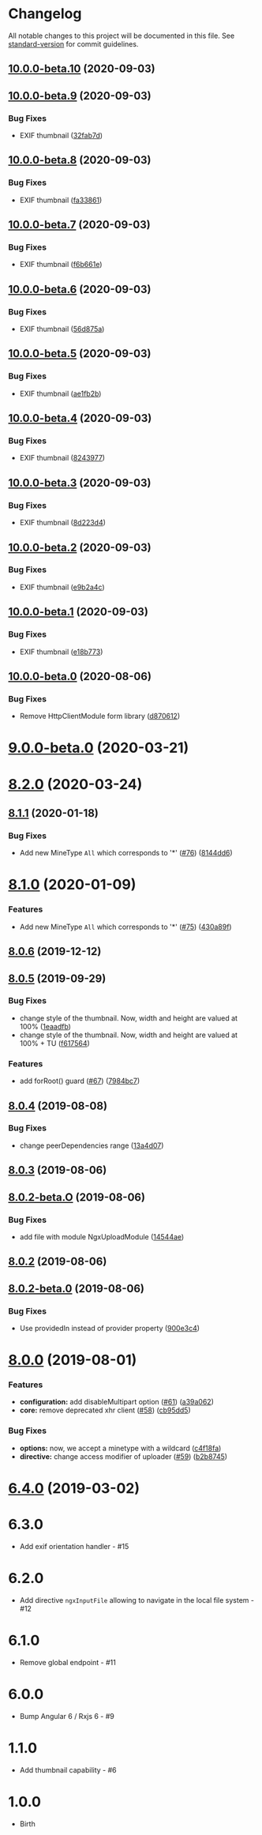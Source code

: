 # Changelog

All notable changes to this project will be documented in this file. See [standard-version](https://github.com/conventional-changelog/standard-version) for commit guidelines.

## [10.0.0-beta.10](https://github.com/wKoza/ngx-upload/compare/v10.0.0-beta.9...v10.0.0-beta.10) (2020-09-03)

## [10.0.0-beta.9](https://github.com/wKoza/ngx-upload/compare/v10.0.0-beta.8...v10.0.0-beta.9) (2020-09-03)


### Bug Fixes

* EXIF thumbnail ([32fab7d](https://github.com/wKoza/ngx-upload/commit/32fab7dcb573713d5d850dc1aad778b7452734c9))

## [10.0.0-beta.8](https://github.com/wKoza/ngx-upload/compare/v10.0.0-beta.7...v10.0.0-beta.8) (2020-09-03)


### Bug Fixes

* EXIF thumbnail ([fa33861](https://github.com/wKoza/ngx-upload/commit/fa3386151076280c1f8ca8327ad15bae5fba158c))

## [10.0.0-beta.7](https://github.com/wKoza/ngx-upload/compare/v10.0.0-beta.6...v10.0.0-beta.7) (2020-09-03)


### Bug Fixes

* EXIF thumbnail ([f6b661e](https://github.com/wKoza/ngx-upload/commit/f6b661ebc688bf237964fb8f7648cbde90c28c05))

## [10.0.0-beta.6](https://github.com/wKoza/ngx-upload/compare/v10.0.0-beta.5...v10.0.0-beta.6) (2020-09-03)


### Bug Fixes

* EXIF thumbnail ([56d875a](https://github.com/wKoza/ngx-upload/commit/56d875a2a6d1d59bd641057127b4a4d95c8bc9de))

## [10.0.0-beta.5](https://github.com/wKoza/ngx-upload/compare/v10.0.0-beta.4...v10.0.0-beta.5) (2020-09-03)


### Bug Fixes

* EXIF thumbnail ([ae1fb2b](https://github.com/wKoza/ngx-upload/commit/ae1fb2beb3527fe134760eb59ddf134d0959f21f))

## [10.0.0-beta.4](https://github.com/wKoza/ngx-upload/compare/v10.0.0-beta.3...v10.0.0-beta.4) (2020-09-03)


### Bug Fixes

* EXIF thumbnail ([8243977](https://github.com/wKoza/ngx-upload/commit/82439777b8063ca44b4c1424182a7878bd8b270c))

## [10.0.0-beta.3](https://github.com/wKoza/ngx-upload/compare/v10.0.0-beta.2...v10.0.0-beta.3) (2020-09-03)


### Bug Fixes

* EXIF thumbnail ([8d223d4](https://github.com/wKoza/ngx-upload/commit/8d223d4e72ca331035c05ad47586d60b1b40675b))

## [10.0.0-beta.2](https://github.com/wKoza/ngx-upload/compare/v10.0.0-beta.1...v10.0.0-beta.2) (2020-09-03)


### Bug Fixes

* EXIF thumbnail ([e9b2a4c](https://github.com/wKoza/ngx-upload/commit/e9b2a4c07718c6a5525969080d9b92630c55e5f6))

## [10.0.0-beta.1](https://github.com/wKoza/ngx-upload/compare/v10.0.0-beta.0...v10.0.0-beta.1) (2020-09-03)


### Bug Fixes

* EXIF thumbnail ([e18b773](https://github.com/wKoza/ngx-upload/commit/e18b7733aa13947bbb297e837f8df6559f5c4528))

## [10.0.0-beta.0](https://github.com/wKoza/ngx-upload/compare/v8.2.0...v10.0.0-beta.0) (2020-08-06)


### Bug Fixes

* Remove HttpClientModule form library ([d870612](https://github.com/wKoza/ngx-upload/commit/d87061261db4687748e8bea37e682bf45f658995))

<a name="9.0.0-beta.0"></a>
# [9.0.0-beta.0](https://github.com/wKoza/ngx-upload/compare/v8.1.1...v9.0.0-beta.0) (2020-03-21)

<a name="8.2.0"></a>
# [8.2.0](https://github.com/wKoza/ngx-upload/compare/v8.1.1...v8.2.0) (2020-03-24)


<a name="8.1.1"></a>
## [8.1.1](https://github.com/wKoza/ngx-upload/compare/v8.1.0...v8.1.1) (2020-01-18)


### Bug Fixes

* Add new MineType `All` which corresponds to '*' ([#76](https://github.com/wKoza/ngx-upload/issues/76)) ([8144dd6](https://github.com/wKoza/ngx-upload/commit/8144dd6))



<a name="8.1.0"></a>
# [8.1.0](https://github.com/wKoza/ngx-upload/compare/v8.0.6...v8.1.0) (2020-01-09)


### Features

* Add new MineType `All` which corresponds to '*' ([#75](https://github.com/wKoza/ngx-upload/issues/75)) ([430a89f](https://github.com/wKoza/ngx-upload/commit/430a89f))



<a name="8.0.6"></a>
## [8.0.6](https://github.com/wKoza/ngx-upload/compare/v8.0.5...v8.0.6) (2019-12-12)



<a name="8.0.5"></a>
## [8.0.5](https://github.com/wKoza/ngx-upload/compare/v8.0.4...v8.0.5) (2019-09-29)


### Bug Fixes

* change style of the thumbnail. Now, width and height are valued at 100% ([1eaadfb](https://github.com/wKoza/ngx-upload/commit/1eaadfb))
* change style of the thumbnail. Now, width and height are valued at 100% + TU ([f617564](https://github.com/wKoza/ngx-upload/commit/f617564))


### Features

* add forRoot() guard ([#67](https://github.com/wKoza/ngx-upload/issues/67)) ([7984bc7](https://github.com/wKoza/ngx-upload/commit/7984bc7))



<a name="8.0.4"></a>
## [8.0.4](https://github.com/wKoza/ngx-upload/compare/v8.0.3...v8.0.4) (2019-08-08)


### Bug Fixes

* change peerDependencies range ([13a4d07](https://github.com/wKoza/ngx-upload/commit/13a4d07))



<a name="8.0.3"></a>
## [8.0.3](https://github.com/wKoza/ngx-upload/compare/v8.0.2...v8.0.3) (2019-08-06)



<a name="8.0.2-beta.O"></a>
## [8.0.2-beta.O](https://github.com/wKoza/ngx-upload/compare/v8.0.2...v8.0.2-beta.O) (2019-08-06)


### Bug Fixes

* add file with module NgxUploadModule ([14544ae](https://github.com/wKoza/ngx-upload/commit/14544ae))



<a name="8.0.2"></a>
## [8.0.2](https://github.com/wKoza/ngx-upload/compare/v8.0.2-beta.0...v8.0.2) (2019-08-06)



<a name="8.0.2-beta.0"></a>
## [8.0.2-beta.0](https://github.com/wKoza/ngx-upload/compare/v8.0.1...v8.0.2-beta.0) (2019-08-06)


### Bug Fixes

* Use providedIn instead of provider property ([900e3c4](https://github.com/wKoza/ngx-upload/commit/900e3c4))



<a name="8.0.0"></a>
# [8.0.0](https://github.com/wKoza/ngx-upload/compare/v8.0.0-beta.4...v8.0.0) (2019-08-01)


### Features

* **configuration:** add disableMultipart option ([#61](https://github.com/wKoza/ngx-upload/issues/61)) ([a39a062](https://github.com/wKoza/ngx-upload/commit/a39a062))
* **core:** remove deprecated xhr client ([#58](https://github.com/wKoza/ngx-upload/issues/58)) ([cb95dd5](https://github.com/wKoza/ngx-upload/commit/cb95dd5))

### Bug Fixes

* **options:** now, we accept a minetype with a wildcard ([c4f18fa](https://github.com/wKoza/ngx-upload/commit/c4f18fa))
* **directive:** change access modifier of uploader ([#59](https://github.com/wKoza/ngx-upload/issues/59)) ([b2b8745](https://github.com/wKoza/ngx-upload/commit/b2b8745))

<a name="6.4.0"></a>
# [6.4.0](https://github.com/wKoza/ngx-upload/compare/v6.3.0...v6.4.0) (2019-03-02)


# 6.3.0

* Add exif orientation handler - #15

# 6.2.0

* Add directive `ngxInputFile` allowing to navigate in the local file system - #12

# 6.1.0

* Remove global endpoint - #11

# 6.0.0

* Bump Angular 6 / Rxjs 6 - #9

# 1.1.0

* Add thumbnail capability - #6

# 1.0.0

* Birth
